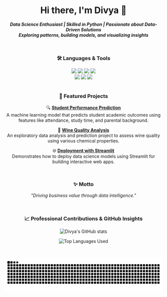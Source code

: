 <h1 align="center">Hi there, I'm Divya 👋</h1>

<div align="center">

  <strong><em>Data Science Enthusiast | Skilled in Python | Passionate about Data-Driven Solutions</em></strong><br>
  <strong><em>Exploring patterns, building models, and visualizing insights</em></strong>

<br>
</div>





<h3 align="center">🛠️ Languages & Tools</h3> 

<div align="center">

  <img src="https://img.shields.io/badge/Python-3776AB?style=for-the-badge&logo=python&logoColor=white">
  <img src="https://img.shields.io/badge/Pandas-150458?style=for-the-badge&logo=pandas&logoColor=white">
  <img src="https://img.shields.io/badge/NumPy-013243?style=for-the-badge&logo=numpy&logoColor=white">
  <img src="https://img.shields.io/badge/scikit--learn-F7931E?style=for-the-badge&logo=scikit-learn&logoColor=white"> <br>
  <img src="https://img.shields.io/badge/Matplotlib-206C8B?style=for-the-badge&logo=plotly&logoColor=white">
  <img src="https://img.shields.io/badge/Seaborn-3C4E6A?style=for-the-badge">
  <img src="https://img.shields.io/badge/Streamlit-FF4B4B?style=for-the-badge&logo=streamlit&logoColor=white">

</div>

<br>





<h3 align="center">🚀 Featured Projects</h3>

<div align="center">

 🔍 **[Student Performance Prediction](https://github.com/Divya-TechInsights/Student_Performance_Prediction)**  
  A machine learning model that predicts student academic outcomes using features like attendance, study time, and parental background.

 🍷 **[Wine Quality Analysis](https://github.com/Divya-TechInsights/Wine_Quality_Analysis)**  
  An exploratory data analysis and prediction project to assess wine quality using various chemical properties.

 🌐 **[Deployment with Streamlit](https://github.com/Divya-TechInsights/Deployment_Streamlit)**  
  Demonstrates how to deploy data science models using Streamlit for building interactive web apps.

</div>

<br>





<h3 align="center">✨ Motto</h3> 
<p align="center"><em>"Driving business value through data intelligence."</em></p>

</div>

<br>




<h3 align="center">📈 Professional Contributions & GitHub Insights</h3>

<p align="center">
  <img src="https://github-readme-stats.vercel.app/api?username=Divya-TechInsights&show_icons=true&theme=tokyonight&hide_border=true&border_radius=12&include_all_commits=true" alt="Divya's GitHub stats" />
</p>

<p align="center">
  <img src="https://github-readme-stats.vercel.app/api/top-langs/?username=Divya-TechInsights&layout=compact&theme=tokyonight&hide_border=true&border_radius=12" alt="Top Languages Used" />
</p>


<br>




![GitHub Contribution Snake](https://github.com/Divya-TechInsights/Divya-TechInsights/blob/main/Github_Contributions.svg)




